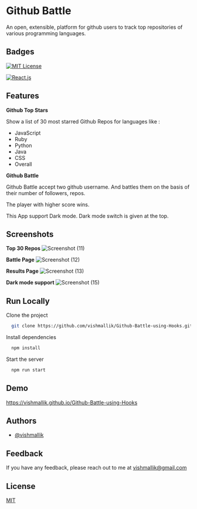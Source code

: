 # Github Battle

An open, extensible, platform for github users to track top repositories of various programming languages.

## Badges

[![MIT License](https://img.shields.io/badge/License-MIT-green.svg)](https://choosealicense.com/licenses/mit/)

[![React.js](https://img.shields.io/badge/Frontend-React.js-blue)](https://reactjs.org/)

## Features

**Github Top Stars**

Show a list of 30 most starred Github Repos for languages like :

- JavaScript
- Ruby
- Python
- Java
- CSS
- Overall

**Github Battle**

Github Battle accept two github username. And battles them on the basis of their number of followers, repos.

The player with higher score wins.

This App support Dark mode. Dark mode switch is given at the top.

## Screenshots

**Top 30 Repos**
![Screenshot (11)](https://user-images.githubusercontent.com/64186460/203708460-b766d90a-d9a6-46cb-847d-dc91c212a50b.png)

**Battle Page**
![Screenshot (12)](https://user-images.githubusercontent.com/64186460/203708469-4d252725-4501-4131-a3eb-555972001b9d.png)

**Results Page**
![Screenshot (13)](https://user-images.githubusercontent.com/64186460/203708471-fc27465d-7643-4988-9161-2c071921abb1.png)

**Dark mode support**
![Screenshot (15)](https://user-images.githubusercontent.com/64186460/203708475-c26e6776-249f-43dc-b2ba-f44a5dfc30e5.png)

## Run Locally

Clone the project

```bash
  git clone https://github.com/vishmallik/Github-Battle-using-Hooks.git
```

Install dependencies

```bash
  npm install
```

Start the server

```bash
  npm run start
```

## Demo

https://vishmallik.github.io/Github-Battle-using-Hooks

## Authors

- [@vishmallik](https://www.github.com/vishmallik)

## Feedback

If you have any feedback, please reach out to me at vishmallik@gmail.com

## License

[MIT](https://choosealicense.com/licenses/mit/)

